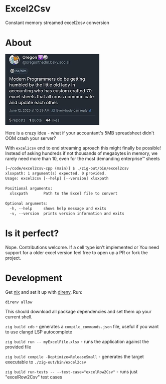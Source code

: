 # Excel2Csv

Constant memory streamed excel2csv conversion

# About 

![About Excel2Csv](./docs/readme-img.png)

Here is a crazy idea - what if your accountant's 5MB spreadsheet didn't OOM crash your server? 

With `excel2csv` end to end streaming aproach this might finally be possible! Instead of asking hundreds if not thousands of megabytes in memory, we rarely need more than 10, even for the most demanding enterprise™️ sheets

```
[~/code/excel2csv-cpp (main)] $ ./zig-out/bin/excel2csv                                           
xlsxpath: 1 argument(s) expected. 0 provided.
Usage: excel2csv [--help] [--version] xlsxpath

Positional arguments:
  xlsxpath       Path to the Excel file to convert 

Optional arguments:
  -h, --help     shows help message and exits 
  -v, --version  prints version information and exits 
```

# Is it perfect? 
 
Nope. Contributions welcome. If a cell type isn't implemented or You need support for a older excel version feel free to open up a PR or fork the project.


# Development

Get [nix](https://nixos.org/) and set it up with [direnv](https://direnv.net/). Run:

`direnv allow`

This should download all package dependencies and set them up your current shell.

`zig build cdb` - generates a `compile_commands.json` file, useful if you want to use clangd LSP autocomplete

`zig build run -- myExcelFile.xlsx` - runs the application against the provided file

`zig build compile -Doptimize=ReleaseSmall` - generates the target executable to `./zig-out/bin/excel2csv`

`zig build run-tests -- --test-case="excelRow2Csv"` - runs just "excelRow2Csv" test cases 
